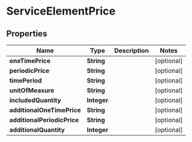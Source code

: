 

# ServiceElementPrice

## Properties

Name | Type | Description | Notes
------------ | ------------- | ------------- | -------------
**oneTimePrice** | **String** |  |  [optional]
**periodicPrice** | **String** |  |  [optional]
**timePeriod** | **String** |  |  [optional]
**unitOfMeasure** | **String** |  |  [optional]
**includedQuantity** | **Integer** |  |  [optional]
**additionalOneTimePrice** | **String** |  |  [optional]
**additionalPeriodicPrice** | **String** |  |  [optional]
**additionalQuantity** | **Integer** |  |  [optional]



